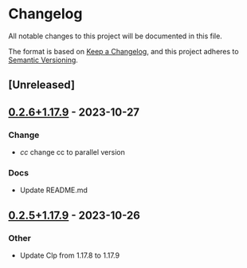 # Changelog
All notable changes to this project will be documented in this file.

The format is based on [Keep a Changelog](https://keepachangelog.com/en/1.0.0/),
and this project adheres to [Semantic Versioning](https://semver.org/spec/v2.0.0.html).

## [Unreleased]

## [0.2.6+1.17.9](https://github.com/Maroon502/clp-src/compare/v0.2.5+1.17.9...v0.2.6+1.17.9) - 2023-10-27

### Change
- *cc* change cc to parallel version

### Docs
- Update README.md

## [0.2.5+1.17.9](https://github.com/Maroon502/clp-src/compare/v0.2.4+1.17.8...v0.2.5+1.17.9) - 2023-10-26

### Other
- Update Clp from 1.17.8 to 1.17.9
